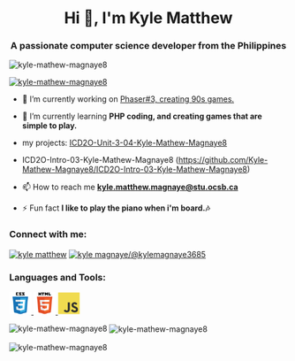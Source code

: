 <h1 align="center">Hi 👋, I'm Kyle Matthew</h1>
<h3 align="center">A passionate computer science developer from the Philippines</h3>

<p align="left"> <img src="https://komarev.com/ghpvc/?username=kyle-mathew-magnaye8&label=Profile%20views&color=0e75b6&style=flat" alt="kyle-mathew-magnaye8" /> </p>

<p align="left"> <a href="https://github.com/ryo-ma/github-profile-trophy"><img src="https://github-profile-trophy.vercel.app/?username=kyle-mathew-magnaye8" alt="kyle-mathew-magnaye8" /></a> </p>

- 🔭 I’m currently working on [Phaser#3, creating 90s games.](MTHS-ICD2O-1-2024.github.io/ICD2O-Phaser3-Space-Aliens-Kyle-Mathew-Magnaye8)

- 🌱 I’m currently learning **PHP coding, and creating games that are simple to play.**

- my projects: [ICD2O-Unit-3-04-Kyle-Mathew-Magnaye8](https://github.com/Kyle-Mathew-Magnaye8/ICD2O-Unit-3-04-Kyle-Mathew-Magnaye8)
- ICD2O-Intro-03-Kyle-Mathew-Magnaye8 (https://github.com/Kyle-Mathew-Magnaye8/ICD2O-Intro-03-Kyle-Mathew-Magnaye8)

- 📫 How to reach me **kyle.matthew.magnaye@stu.ocsb.ca**

- ⚡ Fun fact **I like to play the piano when i'm board.🎶**

<h3 align="left">Connect with me:</h3>
<p align="left">
<a href="https://fb.com/kyle matthew" target="blank"><img align="center" src="https://raw.githubusercontent.com/rahuldkjain/github-profile-readme-generator/master/src/images/icons/Social/facebook.svg" alt="kyle matthew" height="30" width="40" /></a>
<a href="https://www.youtube.com/c/kyle magnaye/@kylemagnaye3685" target="blank"><img align="center" src="https://raw.githubusercontent.com/rahuldkjain/github-profile-readme-generator/master/src/images/icons/Social/youtube.svg" alt="kyle magnaye/@kylemagnaye3685" height="30" width="40" /></a>
</p>

<h3 align="left">Languages and Tools:</h3>
<p align="left"> <a href="https://www.w3schools.com/css/" target="_blank" rel="noreferrer"> <img src="https://raw.githubusercontent.com/devicons/devicon/master/icons/css3/css3-original-wordmark.svg" alt="css3" width="40" height="40"/> </a> <a href="https://www.w3.org/html/" target="_blank" rel="noreferrer"> <img src="https://raw.githubusercontent.com/devicons/devicon/master/icons/html5/html5-original-wordmark.svg" alt="html5" width="40" height="40"/> </a> <a href="https://developer.mozilla.org/en-US/docs/Web/JavaScript" target="_blank" rel="noreferrer"> <img src="https://raw.githubusercontent.com/devicons/devicon/master/icons/javascript/javascript-original.svg" alt="javascript" width="40" height="40"/> </a> </p>

<p><img align="left" src="https://github-readme-stats.vercel.app/api/top-langs?username=kyle-mathew-magnaye8&show_icons=true&locale=en&layout=compact" alt="kyle-mathew-magnaye8" /></p>

<p>&nbsp;<img align="center" src="https://github-readme-stats.vercel.app/api?username=kyle-mathew-magnaye8&show_icons=true&locale=en" alt="kyle-mathew-magnaye8" /></p>

<p><img align="center" src="https://github-readme-streak-stats.herokuapp.com/?user=kyle-mathew-magnaye8&" alt="kyle-mathew-magnaye8" /></p>
